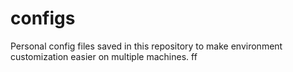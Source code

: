 # configs

Personal config files saved in this repository to make environment customization easier on multiple machines.
ff
